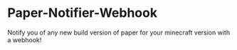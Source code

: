 # Paper-Notifier-Webhook
 Notify you of any new build version of paper for your minecraft version with a webhook!
